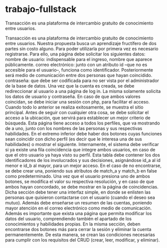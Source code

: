 # trabajo-fullstack
Transacción es una plataforma de intercambio gratuito de conocimiento entre usuarios.

Transacción es una plataforma de intercambio gratuito de conocimiento entre usuarios. Nuestra propuesta busca un aprendizaje fructífero de dos partes sin costo alguno.
Para poder utilizarla por primera vez es necesario registrarse. Para ello, una página debe solicitar los siguientes datos:
nombre de usuario: indispensable para el ingreso, nombre que aparece públicamente.
correo electrónico: junto con un atributo id –que no es accesible para el usuario–, funciona como identificador. Posteriormente será medio de comunicación entre dos personas que hayan coincidido.
contraseña: que debe ser codificada para no ser vista por el administrador de la base de datos.
Una vez que la cuenta es creada, se debe redireccionar al usuario a una página de log in. La misma solamente solicita los datos de usuario y contraseña. En caso de que ambos valores coincidan, se debe iniciar una sesión con php, para facilitar el acceso. Cuando todo lo anterior se realiza exitosamente, se muestra el sitio principal.
Antes de seguir con cualquier otra cosa, se debe solicitar el acceso a la ubicación, que servirá para establecer un mejor criterio de búsqueda. Esta página tiene acceso a todos los perfiles, que va mostrando de a uno, junto con los nombres de las personas y sus respectivas habilidades. En el extremo inferior debe haber dos botones cuyas funciones sean coincidir con dicho perfil (es decir que le interesa una de sus habilidades) o mostrar el siguiente. 
Internamente, el sistema debe verificar si ya existe una fila coincidencia que integre ambos usuarios, en caso de que el otro usuario ya haya visto su perfil. Esta tabla debe contener los dos identificadores de los involucrados y sus decisiones, asignándose id_a al id menor e id_b al mayor, para un mejor acceso. En el caso de no encontrarse, se debe crear una, poniendo sus atributos de match_a y match_b en false como predeterminado. Una vez que el usuario presiona uno de ambos botones, se modifica el valor su respectiva resolución, y en caso de que ambos hayan concordado, se debe mostrar en la página de coincidencias.
Dicha sección debe tener una interfaz simple, en donde se enlisten las personas que quisieron contactarse con el usuario (cuando el deseo sea mutuo).  Además debe enseñarse un resumen de las cuentas, poniendo mayor atención en el correo electrónico como medio de comunicación.
Además es importante que exista una página que permita modificar los datos del usuario, comprendiendo también el apartado de los conocimientos y habilidades propias. En la misma sección, deben encontrarse dos botones más para cerrar la sesión y eliminar la cuenta permanentemente. De esta manera, se crean las condiciones necesarias para cumplir con los requisitos del CRUD (crear, leer, modificar, y eliminar).
